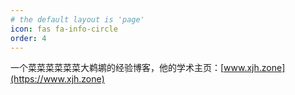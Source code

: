 ```yaml
---
# the default layout is 'page'
icon: fas fa-info-circle
order: 4
---
```


一个菜菜菜菜菜菜大鹈鹕的经验博客，他的学术主页：[www.xjh.zone](https://www.xjh.zone)

